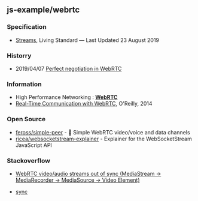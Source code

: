 ## js-example/webrtc


### Specification
- [Streams](https://streams.spec.whatwg.org), Living Standard — Last Updated 23 August 2019


### Historry
- 2019/04/07 [Perfect negotiation in WebRTC](https://blog.mozilla.org/webrtc/perfect-negotiation-in-webrtc/)


### Information
- High Performance Networking : [**WebRTC**](https://hpbn.co/webrtc/)
- [Real-Time Communication with WebRTC](http://subnets.ru/books/real-time-communication-with-webrtc-peer-to-peer-in-the-browser.pdf), O'Reilly, 2014


### Open Source
- [feross/simple-peer](https://github.com/feross/simple-peer) - 📡 Simple WebRTC video/voice and data channels
- [ricea/websocketstream-explainer](https://github.com/ricea/websocketstream-explainer) - Explainer for the WebSocketStream JavaScript API


### Stackoverflow
- [WebRTC video/audio streams out of sync (MediaStream -> MediaRecorder -> MediaSource -> Video Element)](https://stackoverflow.com/questions/52134781/webrtc-video-audio-streams-out-of-sync-mediastream-mediarecorder-mediasou)

- [sync](https://jsfiddle.net/nthyfgvs/)


